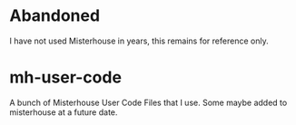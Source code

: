 # Abandoned

I have not used Misterhouse in years, this remains for reference only.

mh-user-code
============

A bunch of Misterhouse User Code Files that I use.  Some maybe added to misterhouse at a future date.

